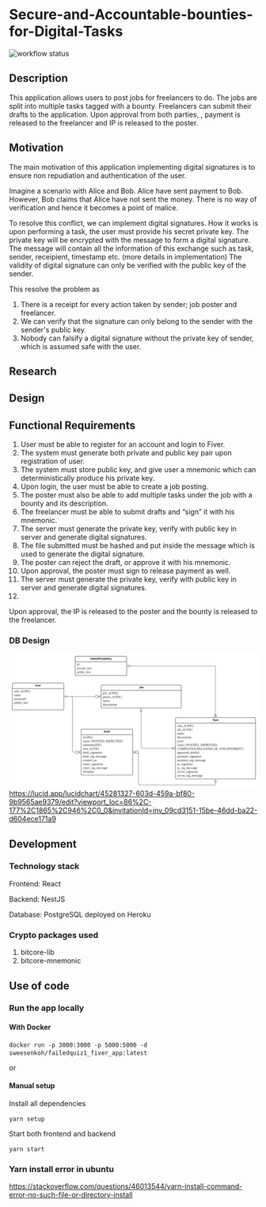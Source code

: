 # Secure-and-Accountable-bounties-for-Digital-Tasks

![workflow status](https://github.com/Failed-Quiz-1/Secure-and-Accountable-bounties-for-Digital-Tasks/actions/workflows/docker-image.yml/badge.svg)

## Description
This application allows users to post jobs for freelancers to do. The jobs are split into multiple tasks tagged with a bounty. Freelancers can submit their drafts to the application. Upon approval from both parties, , payment is released to the freelancer and IP is released to the poster. 

## Motivation

The main motivation of this application implementing digital signatures is to ensure non repudiation and authentication of the user. 

Imagine a scenario with Alice and Bob. Alice have sent payment to Bob. However, Bob claims that Alice have not sent the money. There is no way of verification and hence it becomes a point of malice. 

To resolve this conflict, we can implement digital signatures. How it works is upon performing a task, the user must provide his secret private key. The private key will be encrypted with the message to form a digital signature. The message will contain all the information of this exchange such as task, sender, receipient, timestamp etc. (more details in implementation) The validity of digital signature can only be verified with the public key of the sender. 

This resolve the problem as 

1. There is a receipt for every action taken by sender; job poster and freelancer.
2. We can verify that the signature can only belong to the sender with the sender's public key.
3. Nobody can falsify a digital signature without the private key of sender, which is assumed safe with the user.

## Research

## Design


## Functional Requirements
1. User must be able to register for an account and login to Fiver.
2. The system must generate both private and public key pair upon registration of user.
3. The system must store public key, and give user a mnemonic which can deterministically produce his private key.
4. Upon login, the user must be able to create a job posting.
5. The poster must also be able to add multiple tasks under the job with a bounty and its description.
6. The freelancer must be able to submit drafts and “sign” it with his mnemonic.
7. The server must generate the private key, verify with public key in server and generate digital signatures.
8. The file submitted must be hashed and put inside the message which is used to generate the digital signature.
10. The poster can reject the draft, or approve it with his mnemonic.
11. Upon approval, the poster must sign to release payment as well.
12. The server must generate the private key, verify with public key in server and generate digital signatures.
13. 
Upon approval, the IP is released to the poster and the bounty is released to the freelancer.



### DB Design
![img](https://github.com/Failed-Quiz-1/Secure-and-Accountable-bounties-for-Digital-Tasks/blob/main/Secure%20Bounty%20-%20Page%201.png)
https://lucid.app/lucidchart/45281327-603d-459a-bf80-9b9565ae9379/edit?viewport_loc=86%2C-177%2C1865%2C946%2C0_0&invitationId=inv_09cd3151-15be-46dd-ba22-d604ece171a9



## Development

### Technology stack
Frontend: React

Backend: NestJS

Database: PostgreSQL deployed on Heroku

### Crypto packages used
1. bitcore-lib
2. bitcore-mnemonic

## Use of code
### Run the app locally

#### With Docker
```
docker run -p 3000:3000 -p 5000:5000 -d sweesenkoh/failedquiz1_fiver_app:latest
```

or


#### Manual setup

Install all dependencies
```
yarn setup
```
Start both frontend and backend
```
yarn start
```



### Yarn install error in ubuntu

https://stackoverflow.com/questions/46013544/yarn-install-command-error-no-such-file-or-directory-install
